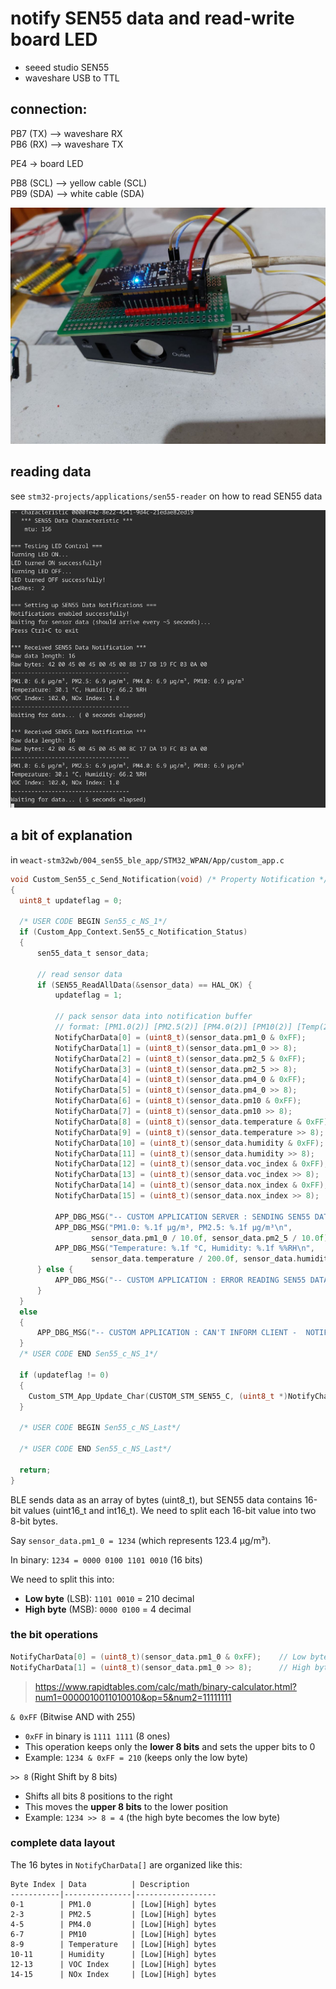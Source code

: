 # notify SEN55 data and read-write board LED

- seeed studio SEN55
- waveshare USB to TTL

## connection:

PB7 (TX) --> waveshare RX \
PB6 (RX) --> waveshare TX

PE4 -> board LED

PB8 (SCL) --> yellow cable (SCL) \
PB9 (SDA) --> white cable (SDA)

![the sensor](./6287527797597524002.jpg)

## reading data

see `stm32-projects/applications/sen55-reader` on how to read SEN55 data

![alt text](image.png)

## a bit of explanation

in `weact-stm32wb/004_sen55_ble_app/STM32_WPAN/App/custom_app.c`

```c
void Custom_Sen55_c_Send_Notification(void) /* Property Notification */
{
  uint8_t updateflag = 0;

  /* USER CODE BEGIN Sen55_c_NS_1*/
  if (Custom_App_Context.Sen55_c_Notification_Status)
  {
	  sen55_data_t sensor_data;

	  // read sensor data
	  if (SEN55_ReadAllData(&sensor_data) == HAL_OK) {
		  updateflag = 1;

		  // pack sensor data into notification buffer
		  // format: [PM1.0(2)] [PM2.5(2)] [PM4.0(2)] [PM10(2)] [Temp(2)] [Hum(2)] [VOC(2)] [NOx(2)]
		  NotifyCharData[0] = (uint8_t)(sensor_data.pm1_0 & 0xFF);
		  NotifyCharData[1] = (uint8_t)(sensor_data.pm1_0 >> 8);
		  NotifyCharData[2] = (uint8_t)(sensor_data.pm2_5 & 0xFF);
		  NotifyCharData[3] = (uint8_t)(sensor_data.pm2_5 >> 8);
		  NotifyCharData[4] = (uint8_t)(sensor_data.pm4_0 & 0xFF);
		  NotifyCharData[5] = (uint8_t)(sensor_data.pm4_0 >> 8);
		  NotifyCharData[6] = (uint8_t)(sensor_data.pm10 & 0xFF);
		  NotifyCharData[7] = (uint8_t)(sensor_data.pm10 >> 8);
		  NotifyCharData[8] = (uint8_t)(sensor_data.temperature & 0xFF);
		  NotifyCharData[9] = (uint8_t)(sensor_data.temperature >> 8);
		  NotifyCharData[10] = (uint8_t)(sensor_data.humidity & 0xFF);
		  NotifyCharData[11] = (uint8_t)(sensor_data.humidity >> 8);
		  NotifyCharData[12] = (uint8_t)(sensor_data.voc_index & 0xFF);
		  NotifyCharData[13] = (uint8_t)(sensor_data.voc_index >> 8);
		  NotifyCharData[14] = (uint8_t)(sensor_data.nox_index & 0xFF);
		  NotifyCharData[15] = (uint8_t)(sensor_data.nox_index >> 8);

		  APP_DBG_MSG("-- CUSTOM APPLICATION SERVER : SENDING SEN55 DATA\n");
		  APP_DBG_MSG("PM1.0: %.1f µg/m³, PM2.5: %.1f µg/m³\n",
				  sensor_data.pm1_0 / 10.0f, sensor_data.pm2_5 / 10.0f);
		  APP_DBG_MSG("Temperature: %.1f °C, Humidity: %.1f %%RH\n",
				  sensor_data.temperature / 200.0f, sensor_data.humidity / 100.0f);
	  } else {
		  APP_DBG_MSG("-- CUSTOM APPLICATION : ERROR READING SEN55 DATA\n");
	  }
  }
  else
  {
	  APP_DBG_MSG("-- CUSTOM APPLICATION : CAN'T INFORM CLIENT -  NOTIFICATION DISABLED\n");
  }
  /* USER CODE END Sen55_c_NS_1*/

  if (updateflag != 0)
  {
    Custom_STM_App_Update_Char(CUSTOM_STM_SEN55_C, (uint8_t *)NotifyCharData);
  }

  /* USER CODE BEGIN Sen55_c_NS_Last*/

  /* USER CODE END Sen55_c_NS_Last*/

  return;
}
```

BLE sends data as an array of bytes (uint8_t), but SEN55 data contains 16-bit values (uint16_t and int16_t). We need to split each 16-bit value into two 8-bit bytes.

Say `sensor_data.pm1_0 = 1234` (which represents 123.4 µg/m³).

In binary: `1234 = 0000 0100 1101 0010` (16 bits)

We need to split this into:

- **Low byte** (LSB): `1101 0010` = 210 decimal
- **High byte** (MSB): `0000 0100` = 4 decimal

### the bit operations

```c
NotifyCharData[0] = (uint8_t)(sensor_data.pm1_0 & 0xFF);    // Low byte
NotifyCharData[1] = (uint8_t)(sensor_data.pm1_0 >> 8);      // High byte
```

> https://www.rapidtables.com/calc/math/binary-calculator.html?num1=0000010011010010&op=5&num2=11111111

`& 0xFF` (Bitwise AND with 255)

- `0xFF` in binary is `1111 1111` (8 ones)
- This operation keeps only the **lower 8 bits** and sets the upper bits to 0
- Example: `1234 & 0xFF = 210` (keeps only the low byte)

`>> 8` (Right Shift by 8 bits)

- Shifts all bits 8 positions to the right
- This moves the **upper 8 bits** to the lower position
- Example: `1234 >> 8 = 4` (the high byte becomes the low byte)

### complete data layout

The 16 bytes in `NotifyCharData[]` are organized like this:

```
Byte Index | Data          | Description
-----------|---------------|------------------
0-1        | PM1.0         | [Low][High] bytes
2-3        | PM2.5         | [Low][High] bytes
4-5        | PM4.0         | [Low][High] bytes
6-7        | PM10          | [Low][High] bytes
8-9        | Temperature   | [Low][High] bytes
10-11      | Humidity      | [Low][High] bytes
12-13      | VOC Index     | [Low][High] bytes
14-15      | NOx Index     | [Low][High] bytes
```
